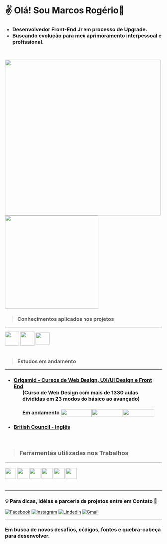 <h1>✌️ Olá! Sou Marcos Rogério🕺</h1>


<ul><h3><li>Desenvolvedor Front-End  Jr em processo de Upgrade.
<li>Buscando evolução para meu aprimoramento interpessoal e profissional.
</ul>
<br>



<img  width="500px" src="https://github-readme-stats.vercel.app/api?username=marcosrogeriosouza&show_icons=true&theme=dark"/><img  width="300px" src="https://github-readme-stats.vercel.app/api/top-langs/?username=marcosrogeriosouza&hide=shell&theme=dark"/>

><h3>Conhecimentos aplicados nos projetos
<hr> 
<div>
<img align="center" width="45" src="https://cdn.jsdelivr.net/gh/devicons/devicon/icons/html5/html5-original-wordmark.svg"/>
<img align="center" width="45" src="https://cdn.jsdelivr.net/gh/devicons/devicon/icons/css3/css3-original-wordmark.svg"/>
<img align="center" height="38" width="45" src="https://cdn.jsdelivr.net/gh/devicons/devicon/icons/javascript/javascript-original.svg"/>
</div>
<br>

><h3>Estudos em andamento 
<hr>
<h3><ul>
  <li><u>Origamid - Cursos de Web Design, UX/UI Design e Front End</u><ul>(Curso de Web Design com mais de 1330 aulas divididas em 23 modos do básico ao avançado)

  <h4>Em andamento <img align="center" height="25" width="100" src="https://img.shields.io/badge/TypeScript-007ACC?style=for-the-badge&logo=typescript&logoColor=white"/><img align="center" height="25" width="100" src="https://img.shields.io/badge/React-20232A?style=for-the-badge&logo=react&logoColor=61DAFB"/><img align="center" height="25" width="100" src="https://img.shields.io/badge/Redux-593D88?style=for-the-badge&logo=redux&logoColor=white"/>
</ul>
  <li><u>British Council  - Inglês</u>
</ul>
<br>

><h3>Ferramentas utilizadas nos Trabalhos
<hr>
<div>
<img align="center" width="35" src="https://cdn.jsdelivr.net/gh/devicons/devicon/icons/vscode/vscode-original.svg" />
<img align="center" width="35" src="https://cdn.jsdelivr.net/gh/devicons/devicon/icons/github/github-original.svg" />
<img align="center" width="35" src="https://cdn.jsdelivr.net/gh/devicons/devicon/icons/figma/figma-original.svg" />
<img align="center" width="35" src="https://cdn.jsdelivr.net/gh/devicons/devicon/icons/canva/canva-original.svg" />
<img align="center" width="35" src="https://cdn.jsdelivr.net/gh/devicons/devicon/icons/gimp/gimp-original.svg" />
<img align="center" width="35" src="https://cdn.jsdelivr.net/gh/devicons/devicon/icons/chrome/chrome-original.svg" />
</div>
<br>

<hr>
<h3>💡 Para dicas, idéias e parceria de projetos entre em Contato 📲</h3>

[![Facebook](https://img.shields.io/badge/Facebook-1877F2?style=for-the-badge&logo=facebook&logoColor=white)](https://www.facebook.com/Mrdses)
[![Instagram](https://img.shields.io/badge/Instagram-E4405F?style=for-the-badge&logo=instagram&logoColor=white)](https://www.instagram.com/_marcosrogerio/)
[![Lindedin](https://img.shields.io/badge/LinkedIn-0077B5?style=for-the-badge&logo=linkedin&logoColor=white)](linkedin.com/in/marcosrogeriosousa)
[![Gmail](https://img.shields.io/badge/Gmail-D14836?style=for-the-badge&logo=gmail&logoColor=white)](contato.mrdses@gmail.com)

<hr>

<h3>Em busca de novos desafios, códigos, fontes e quebra-cabeça para desenvolver.
